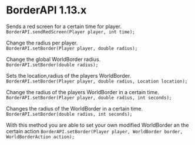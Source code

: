 # BorderAPI 1.13.x

Sends a red screen for a certain time for player.  
`BorderAPI.sendRedScreen(Player player, int time);`

Change the radius per player.  
`BorderAPI.setBorder(Player player, double radius);`  

Change the global WorldBorder radius.  
`BorderAPI.setBorder(double radius);` 

Sets the location,radius of the players WorldBorder.  
`BorderAPI.setBorder(Player player, double radius, Location location);`

Change the radius of the players WorldBorder in a certain time.  
`BorderAPI.setBorder(Player player, double radius, int seconds);`  

Changes the radius of the WorldBorder in a certain time.  
`BorderAPI.setBorder(double radius, int seconds);`

With this method you are able to set your own modified WorldBorder an the certain action 
`BorderAPI.setBorder(Player player, WorldBorder border, WorldBorderAction action);`

